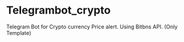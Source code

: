 # Telegrambot_crypto
Telegram Bot for Crypto currency Price alert. Using Bitbns API. (Only Template)
